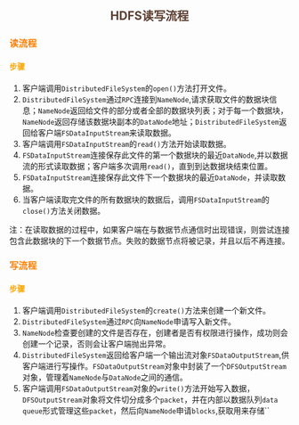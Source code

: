 ## <center><font color=#5C4033>HDFS读写流程</font></center>

### <font color=#FF7F00>读流程</font>
#### <font color=#FAA400>步骤</font>
1. 客户端调用`DistributedFileSystem`的`open()`方法打开文件。
2. `DistributedFileSystem`通过`RPC`连接到`NameNode`,请求获取文件的数据块信息；`NameNode`返回给文件的部分或者全部的数据块列表；对于每一个数据块，`NameNode`返回存储该数据块副本的`DataNode`地址；`DistributedFileSystem`返回给客户端`FSDataInputStream`来读取数据。
3. 客户端调用`FSDataInputStream`的`read()`方法开始读取数据。
4. `FSDataInputStream`连接保存此文件的第一个数据块的最近`DataNode`,并以数据流的形式读取数据；客户端多次调用`read()`，直到到达数据块结束位置。
5. `FSDataInputStream`连接保存此文件下一个数据块的最近`DataNode`，并读取数据。
6. 当客户端读取完文件的所有数据块的数据后，调用`FSDataInputStream`的`close()`方法关闭数据。

注：在读取数据的过程中，如果客户端在与数据节点通信时出现错误，则尝试连接包含此数据块的下一个数据节点。失败的数据节点将被记录，并且以后不再连接。


### <font color=#FF7F00>写流程</font>
#### <font color=#FAA400>步骤</font>
1. 客户端调用`DistributedFileSystem`的`create()`方法来创建一个新文件。
2. `DistributedFileSystem`通过`RPC`向`NameNode`申请写入新文件。
3. `NameNode`检查要创建的文件是否存在，创建者是否有权限进行操作，成功则会创建一个记录，否则会让客户端抛出异常。
4. `DistributedFileSystem`返回给客户端一个输出流对象`FSDataOutputStream`,供客户端进行写操作。`FSDataOutputStream`对象中封装了一个`DFSOutputStream`对象，管理着`NameNode`与`DataNode`之间的通信。
5. 客户端调用`FSDataOutputStream`对象的`write()`方法开始写入数据，`DFSOutputStream`对象将文件切分成多个`packet`，并在内部以数据队列`data queue`形式管理这些`packet`，然后向`NameNode`申请`blocks`,获取用来存储``